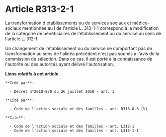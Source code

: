 # Article R313-2-1

La transformation d'établissements ou de services sociaux et médico-sociaux mentionnée au I de l'article L. 313-1-1
correspond à la modification de la catégorie de bénéficiaires de l'établissement ou du service au sens de l'article L. 312-1.

Un changement de l'établissement ou du service ne comportant pas de transformation au sens de l'alinéa précédent n'est pas
soumis à l'avis de la commission de sélection. Dans ce cas, il est porté à la connaissance de l'autorité ou des autorités
ayant délivré l'autorisation.

**Liens relatifs à cet article**

	**Créé par**:

	  - Décret n°2010-870 du 26 juillet 2010 - art. 1

	**Cité par**:

	  - Code de l'action sociale et des familles - art. D313-8-3 (V)

	**Cite**:

	  - Code de l'action sociale et des familles - art. L312-1
	  - Code de l'action sociale et des familles - art. L313-1-1
